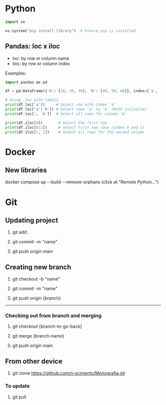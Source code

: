 # Python

```Python
import os

os.system("pip install library")  # Ensure pip is installed
```

## Pandas: loc x iloc
- loc: by row or column name
- iloc: by row or column index

Examples: 

```Python
import pandas as pd

df = pd.DataFrame({'A': [10, 20, 30], 'B': [40, 50, 60]}, index=['a', 'b', 'c'])

# Using .loc with labels
print(df.loc['a'])     # Select row with index 'a'
print(df.loc['a':'b']) # Select rows 'a' to 'b' (both inclusive)
print(df.loc[:, 'A'])  # Select all rows for column 'A'

print(df.iloc[0])       # Select the first row
print(df.iloc[0:2])     # Select first two rows (index 0 and 1)
print(df.iloc[:, 1])    # Select all rows for the second column
```

# Docker

## New libraries
docker compose up --build --remove-orphans
(click at "Remote Python...")

# Git

## Updating project

1. git add .

2. git commit -m "name"

3. git push origin main

## Creating new branch

1. git checkout -b "name"

2. git commit -m "name"

3. git push origin {branch}

---
### Checking out from branch and merging 

1. git checkout {branch-to-go-back}

2. git merge {branch-name}

3. git push origin main 

## From other device

1. git clone https://github.com/n-scimento/Monografia.git

### To update

1. git pull 
